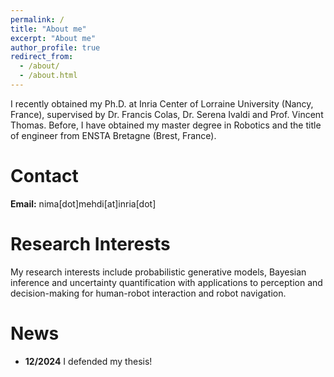 ```yaml
---
permalink: /
title: "About me"
excerpt: "About me"
author_profile: true
redirect_from: 
  - /about/
  - /about.html
---
```


<!-- I am a postdoctoral researcher on probabilistic machine learning for robotics and human activity
analysis with a focus on uncertainty modeling. -->

I recently obtained my Ph.D. at Inria Center of Lorraine University (Nancy, France), supervised
by Dr. Francis Colas, Dr. Serena Ivaldi and Prof. Vincent Thomas.
Before, I have obtained my master degree in Robotics and the title of engineer from ENSTA Bretagne (Brest, France).

# Contact

**Email:** nima[dot]mehdi[at]inria[dot]

# Research Interests

My research interests include probabilistic generative models, Bayesian inference and uncertainty quantification with applications to perception and decision-making for human-robot interaction and robot navigation.


# News

- **12/2024** I defended my thesis!

